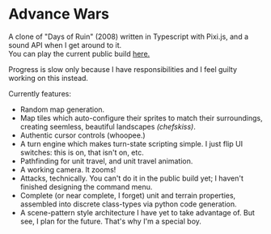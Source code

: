 # Advance Wars

A clone of "Days of Ruin" (2008) written in Typescript with Pixi.js, and a sound API when I get around to it.  
You can play the current public build [here.](https://xpgram.github.io/armed-revolt/game.html)

Progress is slow only because I have responsibilities and I feel guilty working on this instead.

Currently features:
 - Random map generation.
 - Map tiles which auto-configure their sprites to match their surroundings, creating seemless, beautiful landscapes *(chefskiss)*.
 - Authentic cursor controls (whoopee.)
 - A turn engine which makes turn-state scripting simple. I just flip UI switches: this is on, that isn't on, etc.
 - Pathfinding for unit travel, and unit travel animation.
 - A working camera. It zooms!
 - Attacks, technically. You can't do it in the public build yet; I haven't finished designing the command menu.
 - Complete (or near complete, I forget) unit and terrain properties, assembled into discrete class-types via python code generation.
 - A scene-pattern style architecture I have yet to take advantage of. But see, I plan for the future. That's why I'm a special boy.
